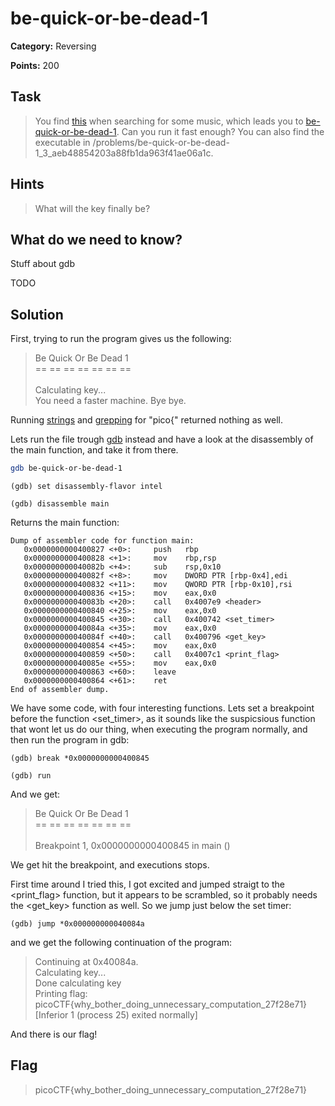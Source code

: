 # be-quick-or-be-dead-1

**Category:** Reversing

**Points:** 200

## Task

> You find [this](https://www.youtube.com/watch?v=CTt1vk9nM9c) when searching for some music, which leads you to [be-quick-or-be-dead-1](Files/be-quick-or-be-dead-1). Can you run it fast enough? You can also find the executable in /problems/be-quick-or-be-dead-1_3_aeb48854203a88fb1da963f41ae06a1c. 


## Hints

> What will the key finally be?


## What do we need to know?

Stuff about gdb

TODO

## Solution

First, trying to run the program gives us the following:

> Be Quick Or Be Dead 1<br/>
> == == == == == == == <br/>
> <br/>
> Calculating key...<br/>
> You need a faster machine. Bye bye.<br/>

Running [strings](https://linux.die.net/man/1/strings) and [grepping](https://linux.die.net/man/1/grep) for "pico{" returned nothing as well.

Lets run the file trough [gdb](https://www.gnu.org/software/gdb/) instead and have a look at the disassembly of the main function, and take it from there.

```bash
gdb be-quick-or-be-dead-1
```

```gdb
(gdb) set disassembly-flavor intel

(gdb) disassemble main
```

Returns the main function:

```assembly
Dump of assembler code for function main:
   0x0000000000400827 <+0>:     push   rbp
   0x0000000000400828 <+1>:     mov    rbp,rsp
   0x000000000040082b <+4>:     sub    rsp,0x10
   0x000000000040082f <+8>:     mov    DWORD PTR [rbp-0x4],edi
   0x0000000000400832 <+11>:    mov    QWORD PTR [rbp-0x10],rsi
   0x0000000000400836 <+15>:    mov    eax,0x0
   0x000000000040083b <+20>:    call   0x4007e9 <header>
   0x0000000000400840 <+25>:    mov    eax,0x0
   0x0000000000400845 <+30>:    call   0x400742 <set_timer>
   0x000000000040084a <+35>:    mov    eax,0x0
   0x000000000040084f <+40>:    call   0x400796 <get_key>
   0x0000000000400854 <+45>:    mov    eax,0x0
   0x0000000000400859 <+50>:    call   0x4007c1 <print_flag>
   0x000000000040085e <+55>:    mov    eax,0x0
   0x0000000000400863 <+60>:    leave
   0x0000000000400864 <+61>:    ret
End of assembler dump.
```

We have some code, with four interesting functions. Lets set a breakpoint before the function <set_timer>, as it sounds like the suspicsious function that wont let us do our thing, when executing the program normally, and then run the program in gdb:

```gdb
(gdb) break *0x0000000000400845

(gdb) run
```

And we get:

> Be Quick Or Be Dead 1<br/>
> == == == == == == == <br/>
> <br/>
> Breakpoint 1, 0x0000000000400845 in main ()<br/>

We get hit the breakpoint, and executions stops. 

First time around I tried this, I got excited and jumped straigt to the <print_flag> function, but it appears to be scrambled, so it probably needs the <get_key> function as well. So we jump just below the set timer:

```gdb
(gdb) jump *0x000000000040084a
```

and we get the following continuation of the program:

> Continuing at 0x40084a.<br/>
> Calculating key...<br/>
> Done calculating key<br/>
> Printing flag:<br/>
> picoCTF{why_bother_doing_unnecessary_computation_27f28e71}<br/>
> [Inferior 1 (process 25) exited normally]

And there is our flag!

## Flag

> picoCTF{why_bother_doing_unnecessary_computation_27f28e71}
